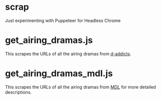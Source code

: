 # scrap
Just experimenting with Puppeteer for Headless Chrome

# get_airing_dramas.js
This scrapes the URLs of all the airing dramas from [d-addicts](https://wiki.d-addicts.com/List_of_Dramas_aired_in_Korea_by_Network_in_2018).

# get_airing_dramas_mdl.js
This scrapes the URLs of all the airing dramas from [MDL](https://mydramalist.com/search?adv=titles&ty=68&co=3&st=1&so=top&page=1) for more detailed descriptions.
